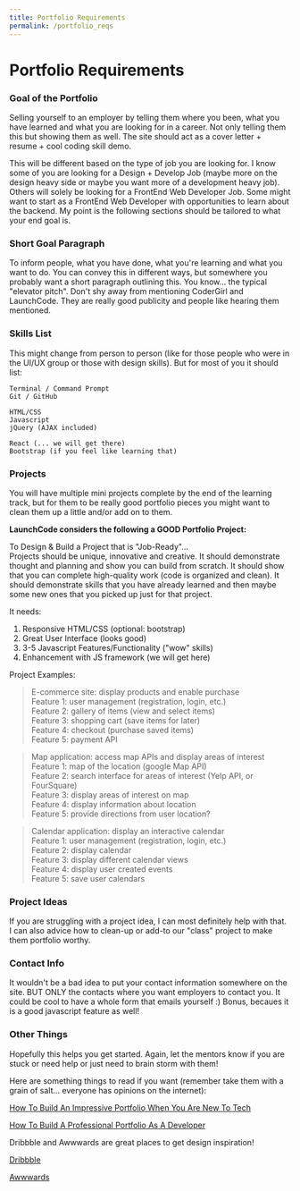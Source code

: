 ```yaml
---
title: Portfolio Requirements
permalink: /portfolio_reqs
---
```


# Portfolio Requirements


### Goal of the Portfolio
Selling yourself to an employer by telling them where you been, what you have learned and what you are looking for in a career. Not only telling them this but showing them as well. The site should act as a cover letter + resume + cool coding skill demo.

This will be different based on the type of job you are looking for. I know some of you are looking for a Design + Develop Job (maybe more on the design heavy side or maybe you want more of a development heavy job). Others will solely be looking for a FrontEnd Web Developer Job. Some might want to start as a FrontEnd Web Developer with opportunities to learn about the backend. My point is the following sections should be tailored to what your end goal is.


### Short Goal Paragraph
To inform people, what you have done, what you're learning and what you want to do. You can convey this in different ways, but somewhere you probably want a short paragraph outlining this. You know... the typical "elevator pitch". Don't shy away from mentioning CoderGirl and LaunchCode. They are really good publicity and people like hearing them mentioned.


### Skills List
This might change from person to person (like for those people who were in the UI/UX group or those with design skills). But for most of you it should list:

```
Terminal / Command Prompt
Git / GitHub

HTML/CSS
Javascript
jQuery (AJAX included)

React (... we will get there)
Bootstrap (if you feel like learning that)
```


### Projects

You will have multiple mini projects complete by the end of the learning track, but for them to be really good portfolio pieces you might want to clean them up a little and/or add on to them.

**LaunchCode considers the following a GOOD Portfolio Project:**

To Design & Build a Project that is "Job-Ready"...   
Projects should be unique, innovative and creative. It should demonstrate thought and planning and show you can build from scratch. It should show that you can complete high-quality work (code is organized and clean). It should demonstrate skills that you have already learned and then maybe some new ones that you picked up just for that project.

It needs:
1) Responsive HTML/CSS (optional: bootstrap)
2) Great User Interface (looks good)
3) 3-5 Javascript Features/Functionality ("wow" skills)
4) Enhancement with JS framework (we will get here)


Project Examples:


>E-commerce site: display products and enable purchase  
Feature 1: user management (registration, login, etc.)  
Feature 2: gallery of items (view and select items)  
Feature 3: shopping cart (save items for later)  
Feature 4: checkout  (purchase saved items)  
Feature 5: payment API


>Map application: access map APIs and display areas of interest  
Feature 1: map of the location (google Map API)  
Feature 2: search interface for areas of interest (Yelp API, or FourSquare)  
Feature 3: display areas of interest on map  
Feature 4: display information about location  
Feature 5: provide directions from user location?  


>Calendar application: display an interactive calendar  
Feature 1: user management (registration, login, etc.)  
Feature 2: display calendar  
Feature 3: display different calendar views  
Feature 4: display user created events  
Feature 5: save user calendars  


### Project Ideas

If you are struggling with a project idea, I can most definitely help with that. I can also advice how to clean-up or add-to our "class" project to make them portfolio worthy.


### Contact Info

It wouldn't be a bad idea to put your contact information somewhere on the site. BUT ONLY the contacts where you want employers to contact you. It could be cool to have a whole form that emails yourself :) Bonus, becaues it is a good javascript feature as well!


### Other Things

Hopefully this helps you get started. Again, let the mentors know if you are stuck or need help or just need to brain storm with them!

Here are something things to read if you want (remember take them with a grain of salt... everyone has opinions on the internet):

[How To Build An Impressive Portfolio When You Are New To Tech](https://skillcrush.com/2015/03/12/impressive-tech-portfolio/)

[How To Build A Professional Portfolio As A Developer](http://blog.teamtreehouse.com/how-to-build-your-professional-portfolio-as-a-developer)


Dribbble and Awwwards are great places to get design inspiration!

[Dribbble](https://dribbble.com/)

[Awwwards](https://www.awwwards.com/)
